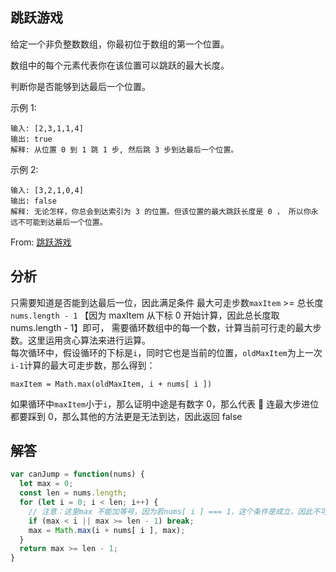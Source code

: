 ## 跳跃游戏

给定一个非负整数数组，你最初位于数组的第一个位置。

数组中的每个元素代表你在该位置可以跳跃的最大长度。

判断你是否能够到达最后一个位置。

示例 1:

```
输入: [2,3,1,1,4]
输出: true
解释: 从位置 0 到 1 跳 1 步, 然后跳 3 步到达最后一个位置。
```

示例 2:

```
输入: [3,2,1,0,4]
输出: false
解释: 无论怎样，你总会到达索引为 3 的位置。但该位置的最大跳跃长度是 0 ， 所以你永远不可能到达最后一个位置。
```
From: [跳跃游戏](https://leetcode-cn.com/problems/jump-game/)

## 分析

只需要知道是否能到达最后一位，因此满足条件 最大可走步数`maxItem` >= 总长度`nums.length - 1` 【因为 maxItem 从下标 0 开始计算，因此总长度取 nums.length - 1】即可， 需要循环数组中的每一个数，计算当前可行走的最大步数。这里运用贪心算法来进行运算。  
每次循环中，假设循环的下标是`i`，同时它也是当前的位置，`oldMaxItem`为上一次`i-1`计算的最大可走步数，那么得到：

```
maxItem = Math.max(oldMaxItem, i + nums[ i ])
```

如果循环中`maxItem`小于`i`，那么证明中途是有数字 0，那么代表  连最大步进位都要踩到 0，那么其他的方法更是无法到达，因此返回 false
## 解答

```javascript
var canJump = function(nums) {
  let max = 0;
  const len = nums.length;
  for (let i = 0; i < len; i++) {
    // 注意：这里max 不能加等号，因为若nums[ i ] === 1，这个条件是成立，因此不可取
    if (max < i || max >= len - 1) break;
    max = Math.max(i + nums[ i ], max);
  }
  return max >= len - 1;
}
```
